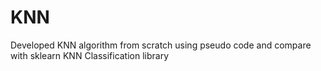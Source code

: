 # KNN
Developed KNN algorithm from scratch using pseudo code and compare with sklearn KNN Classification library
